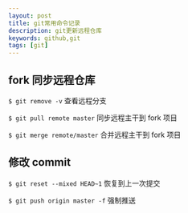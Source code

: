 ```yaml
---
layout: post
title: git常用命令记录
description: git更新远程仓库
keywords: github,git
tags: [git]
---
```


## fork 同步远程仓库

`$ git remove -v`  查看远程分支

`$ git pull remote master` 同步远程主干到 fork 项目

`$ git merge remote/master` 合并远程主干到 fork 项目

## 修改 commit

`$ git reset --mixed HEAD~1` 恢复到上一次提交

`$ git push origin master -f` 强制推送


